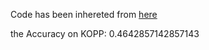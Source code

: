 Code has been inhereted from [here](https://github.com/nyuolab/MedMobile/tree/main/Evaluation)

the Accuracy on KOPP: 0.4642857142857143
